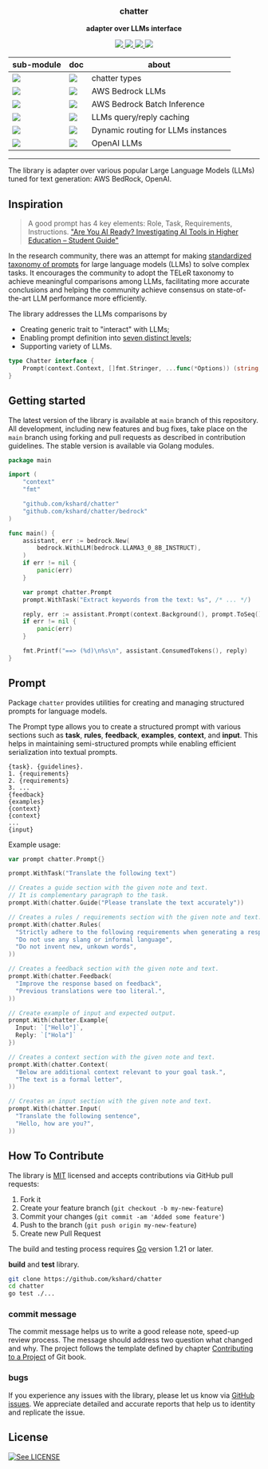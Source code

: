 <p align="center">
  <h3 align="center">chatter</h3>
  <p align="center"><strong>adapter over LLMs interface</strong></p>

  <p align="center">
    <!-- Build Status  -->
    <a href="https://github.com/kshard/chatter/actions/">
      <img src="https://github.com/kshard/chatter/workflows/build/badge.svg" />
    </a>
    <!-- GitHub -->
    <a href="https://github.com/kshard/chatter">
      <img src="https://img.shields.io/github/last-commit/kshard/chatter.svg" />
    </a>
    <!-- Coverage -->
    <a href="https://coveralls.io/github/kshard/chatter?branch=main">
      <img src="https://coveralls.io/repos/github/kshard/chatter/badge.svg?branch=main" />
    </a>
    <!-- Go Card -->
    <a href="https://goreportcard.com/report/github.com/kshard/chatter">
      <img src="https://goreportcard.com/badge/github.com/kshard/chatter" />
    </a>
  </p>

  <table align="center">
    <thead><tr><th>sub-module</th><th>doc</th><th>about</th></tr></thead>
    <tbody>
    <!-- Module chatter types -->
    <tr><td><a href=".">
      <img src="https://img.shields.io/github/v/tag/kshard/chatter?label=version&filter=v*"/>
    </a></td>
    <td><a href="https://pkg.go.dev/github.com/kshard/chatter">
      <img src="https://img.shields.io/badge/doc-chatter-007d9c?logo=go&logoColor=white&style=platic" />
    </a></td>
    <td>
      chatter types
    </td></tr>
    <!-- Module bedrock -->
    <tr><td><a href=".">
      <img src="https://img.shields.io/github/v/tag/kshard/chatter?label=version&filter=bedrock/*"/>
    </a></td>
    <td><a href="https://pkg.go.dev/github.com/kshard/chatter/bedrock">
      <img src="https://img.shields.io/badge/doc-bedrock-007d9c?logo=go&logoColor=white&style=platic" />
    </a></td>
    <td>
      AWS Bedrock LLMs
    </td></tr>
    <!-- Module bedrock batch -->
    <tr><td><a href=".">
      <img src="https://img.shields.io/github/v/tag/kshard/chatter?label=version&filter=bedrockbatch/*"/>
    </a></td>
    <td><a href="https://pkg.go.dev/github.com/kshard/chatter/bedrockbatch">
      <img src="https://img.shields.io/badge/doc-bedrockbatch-007d9c?logo=go&logoColor=white&style=platic" />
    </a></td>
    <td>
      AWS Bedrock Batch Inference
    </td></tr>
    <!-- Module LLM caching -->
    <tr><td><a href=".">
      <img src="https://img.shields.io/github/v/tag/kshard/chatter?label=version&filter=cache/*"/>
    </a></td>
    <td><a href="https://pkg.go.dev/github.com/kshard/chatter/cache">
      <img src="https://img.shields.io/badge/doc-cache-007d9c?logo=go&logoColor=white&style=platic" />
    </a></td>
    <td>
      LLMs query/reply caching
    </td></tr>
    <!-- Module LLMs pool  -->
    <tr><td><a href=".">
      <img src="https://img.shields.io/github/v/tag/kshard/chatter?label=version&filter=llms/*"/>
    </a></td>
    <td><a href="https://pkg.go.dev/github.com/kshard/chatter/llms">
      <img src="https://img.shields.io/badge/doc-llms-007d9c?logo=go&logoColor=white&style=platic" />
    </a></td>
    <td>
      Dynamic routing for LLMs instances
    </td></tr>
		<!-- Module openai -->
    <tr><td><a href=".">
      <img src="https://img.shields.io/github/v/tag/kshard/chatter?label=version&filter=openai/*"/>
    </a></td>
    <td><a href="https://pkg.go.dev/github.com/kshard/chatter/openai">
      <img src="https://img.shields.io/badge/doc-openai-007d9c?logo=go&logoColor=white&style=platic" />
    </a></td>
    <td>
      OpenAI LLMs
    </td></tr>
		</tbody>
	</table>
</p>

---


The library is adapter over various popular Large Language Models (LLMs) tuned for text generation: AWS BedRock, OpenAI.


## Inspiration

> A good prompt has 4 key elements: Role, Task, Requirements, Instructions.
["Are You AI Ready? Investigating AI Tools in Higher Education – Student Guide"](https://ucddublin.pressbooks.pub/StudentResourcev1_od/chapter/the-structure-of-a-good-prompt/)

In the research community, there was an attempt for making [standardized taxonomy of prompts](https://aclanthology.org/2023.findings-emnlp.946.pdf) for large language models (LLMs) to solve complex tasks. It encourages the community to adopt the TELeR taxonomy to achieve meaningful comparisons among LLMs, facilitating more accurate conclusions and helping the community achieve consensus on state-of-the-art LLM performance more efficiently.

The library addresses the LLMs comparisons by 
* Creating generic trait to "interact" with LLMs;
* Enabling prompt definition into [seven distinct levels](https://aclanthology.org/2023.findings-emnlp.946.pdf);
* Supporting variety of LLMs.   

```go
type Chatter interface {
	Prompt(context.Context, []fmt.Stringer, ...func(*Options)) (string, error)
}
```

## Getting started

The latest version of the library is available at `main` branch of this repository. All development, including new features and bug fixes, take place on the `main` branch using forking and pull requests as described in contribution guidelines. The stable version is available via Golang modules.

```go
package main

import (
	"context"
	"fmt"

	"github.com/kshard/chatter"
	"github.com/kshard/chatter/bedrock"
)

func main() {
	assistant, err := bedrock.New(
		bedrock.WithLLM(bedrock.LLAMA3_0_8B_INSTRUCT),
	)
	if err != nil {
		panic(err)
	}

	var prompt chatter.Prompt
	prompt.WithTask("Extract keywords from the text: %s", /* ... */)

	reply, err := assistant.Prompt(context.Background(), prompt.ToSeq())
	if err != nil {
		panic(err)
	}

	fmt.Printf("==> (%d)\n%s\n", assistant.ConsumedTokens(), reply)
}
```

## Prompt

Package `chatter` provides utilities for creating and managing structured prompts for language models.

The Prompt type allows you to create a structured prompt with various sections such as **task**, **rules**, **feedback**, **examples**, **context**, and **input**. This helps in maintaining semi-structured prompts while enabling efficient serialization into textual prompts.

```
{task}. {guidelines}.
1. {requirements}
2. {requirements}
3. ...
{feedback}
{examples}
{context}
{context}
...
{input}
```

Example usage:

```go
var prompt chatter.Prompt{}

prompt.WithTask("Translate the following text")

// Creates a guide section with the given note and text.
// It is complementary paragraph to the task.
prompt.With(chatter.Guide("Please translate the text accurately"))

// Creates a rules / requirements section with the given note and text.
prompt.With(chatter.Rules(
  "Strictly adhere to the following requirements when generating a response.",
  "Do not use any slang or informal language",
  "Do not invent new, unkown words",
))

// Creates a feedback section with the given note and text.
prompt.With(chatter.Feedback(
  "Improve the response based on feedback",
  "Previous translations were too literal.",
))

// Create example of input and expected output.
prompt.With(chatter.Example{
  Input: `["Hello"]`,
  Reply: `["Hola"]`
})

// Creates a context section with the given note and text.
prompt.With(chatter.Context(
  "Below are additional context relevant to your goal task.",
  "The text is a formal letter",
))

// Creates an input section with the given note and text.
prompt.With(chatter.Input(
  "Translate the following sentence",
  "Hello, how are you?",
))
```


## How To Contribute

The library is [MIT](LICENSE) licensed and accepts contributions via GitHub pull requests:

1. Fork it
2. Create your feature branch (`git checkout -b my-new-feature`)
3. Commit your changes (`git commit -am 'Added some feature'`)
4. Push to the branch (`git push origin my-new-feature`)
5. Create new Pull Request

The build and testing process requires [Go](https://golang.org) version 1.21 or later.

**build** and **test** library.

```bash
git clone https://github.com/kshard/chatter
cd chatter
go test ./...
```

### commit message

The commit message helps us to write a good release note, speed-up review process. The message should address two question what changed and why. The project follows the template defined by chapter [Contributing to a Project](http://git-scm.com/book/ch5-2.html) of Git book.

### bugs

If you experience any issues with the library, please let us know via [GitHub issues](https://github.com/kshard/chatter/issue). We appreciate detailed and accurate reports that help us to identity and replicate the issue. 


## License

[![See LICENSE](https://img.shields.io/github/license/kshard/chatter.svg?style=for-the-badge)](LICENSE)

